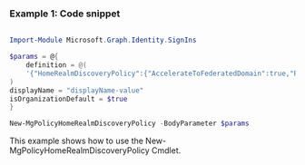 ### Example 1: Code snippet

```powershell

Import-Module Microsoft.Graph.Identity.SignIns

$params = @{
	definition = @(
	'{"HomeRealmDiscoveryPolicy":{"AccelerateToFederatedDomain":true,"PreferredDomain":"federated.example.edu","AlternateIdLogin":{"Enabled":true}}}'
)
displayName = "displayName-value"
isOrganizationDefault = $true
}

New-MgPolicyHomeRealmDiscoveryPolicy -BodyParameter $params

```
This example shows how to use the New-MgPolicyHomeRealmDiscoveryPolicy Cmdlet.

